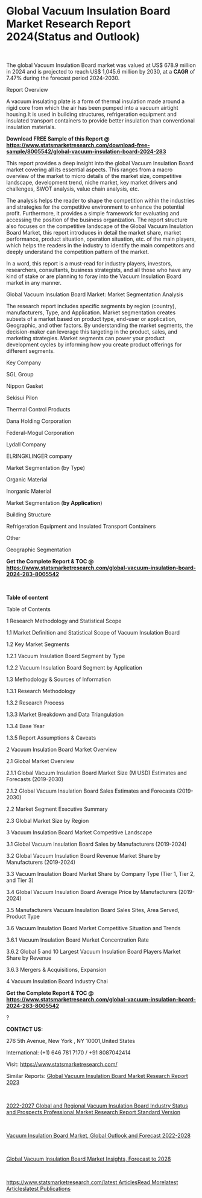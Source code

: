 <h1>Global Vacuum Insulation Board Market Research Report 2024(Status and Outlook)</h1><br/><p>The global Vacuum Insulation Board market was valued at US$ 678.9 million in 2024 and is projected to reach US$ 1,045.6 million by 2030, at a <strong>CAGR</strong> of 7.47% during the forecast period 2024-2030.</p>
 
 
 
 <p>Report Overview</p>
 
 
 
 <p>A vacuum insulating plate is a form of thermal insulation made around a rigid core from which the air has been pumped into a vacuum airtight housing.It is used in building structures, refrigeration equipment and insulated transport containers to provide better insulation than conventional insulation materials.</p>
 
 
 
 <p><strong>Download FREE Sample of this Report @ <a href="https://www.statsmarketresearch.com/download-free-sample/8005542/global-vacuum-insulation-board-2024-283">https://www.statsmarketresearch.com/download-free-sample/8005542/global-vacuum-insulation-board-2024-283</a></strong></p>
 
 
 
 <p>This report provides a deep insight into the global Vacuum Insulation Board market covering all its essential aspects. This ranges from a macro overview of the market to micro details of the market size, competitive landscape, development trend, niche market, key market drivers and challenges, SWOT analysis, value chain analysis, etc.</p>
 
 
 
 <p>The analysis helps the reader to shape the competition within the industries and strategies for the competitive environment to enhance the potential profit. Furthermore, it provides a simple framework for evaluating and accessing the position of the business organization. The report structure also focuses on the competitive landscape of the Global Vacuum Insulation Board Market, this report introduces in detail the market share, market performance, product situation, operation situation, etc. of the main players, which helps the readers in the industry to identify the main competitors and deeply understand the competition pattern of the market.</p>
 
 
 
 <p>In a word, this report is a must-read for industry players, investors, researchers, consultants, business strategists, and all those who have any kind of stake or are planning to foray into the Vacuum Insulation Board market in any manner.</p>
 
 
 
 <p>Global Vacuum Insulation Board Market: Market Segmentation Analysis</p>
 
 
 
 <p>The research report includes specific segments by region (country), manufacturers, Type, and Application. Market segmentation creates subsets of a market based on product type, end-user or application, Geographic, and other factors. By understanding the market segments, the decision-maker can leverage this targeting in the product, sales, and marketing strategies. Market segments can power your product development cycles by informing how you create product offerings for different segments.</p>
 
 
 
 <p>Key Company</p>
 
 
 
 <p>SGL Group</p>
 
 
 
 <p>Nippon Gasket</p>
 
 
 
 <p>Sekisui Pilon</p>
 
 
 
 <p>Thermal Control Products</p>
 
 
 
 <p>Dana Holding Corporation</p>
 
 
 
 <p>Federal-Mogul Corporation</p>
 
 
 
 <p>Lydall Company</p>
 
 
 
 <p>ELRINGKLINGER company</p>
 
 
 
 <p>Market Segmentation (by Type)</p>
 
 
 
 <p>Organic Material</p>
 
 
 
 <p>Inorganic Material</p>
 
 
 
 <p>Market Segmentation (<strong>by Application</strong>)</p>
 
 
 
 <p>Building Structure</p>
 
 
 
 <p>Refrigeration Equipment and Insulated Transport Containers</p>
 
 
 
 <p>Other</p>
 
 
 
 <p>Geographic Segmentation</p>
 
 
 
 <div><b>Get the Complete Report & TOC @ <a href="https://www.statsmarketresearch.com/global-vacuum-insulation-board-2024-283-8005542">https://www.statsmarketresearch.com/global-vacuum-insulation-board-2024-283-8005542</a></b></div>
 
 
 
 <p><br />
 
 <b>Table of content</b></p>
 
 
 
 <p>Table of Contents<br />
 
 1 Research Methodology and Statistical Scope<br />
 
 1.1 Market Definition and Statistical Scope of Vacuum Insulation Board<br />
 
 1.2 Key Market Segments<br />
 
 1.2.1 Vacuum Insulation Board Segment by Type<br />
 
 1.2.2 Vacuum Insulation Board Segment by Application<br />
 
 1.3 Methodology & Sources of Information<br />
 
 1.3.1 Research Methodology<br />
 
 1.3.2 Research Process<br />
 
 1.3.3 Market Breakdown and Data Triangulation<br />
 
 1.3.4 Base Year<br />
 
 1.3.5 Report Assumptions & Caveats<br />
 
 2 Vacuum Insulation Board Market Overview<br />
 
 2.1 Global Market Overview<br />
 
 2.1.1 Global Vacuum Insulation Board Market Size (M USD) Estimates and Forecasts (2019-2030)<br />
 
 2.1.2 Global Vacuum Insulation Board Sales Estimates and Forecasts (2019-2030)<br />
 
 2.2 Market Segment Executive Summary<br />
 
 2.3 Global Market Size by Region<br />
 
 3 Vacuum Insulation Board Market Competitive Landscape<br />
 
 3.1 Global Vacuum Insulation Board Sales by Manufacturers (2019-2024)<br />
 
 3.2 Global Vacuum Insulation Board Revenue Market Share by Manufacturers (2019-2024)<br />
 
 3.3 Vacuum Insulation Board Market Share by Company Type (Tier 1, Tier 2, and Tier 3)<br />
 
 3.4 Global Vacuum Insulation Board Average Price by Manufacturers (2019-2024)<br />
 
 3.5 Manufacturers Vacuum Insulation Board Sales Sites, Area Served, Product Type<br />
 
 3.6 Vacuum Insulation Board Market Competitive Situation and Trends<br />
 
 3.6.1 Vacuum Insulation Board Market Concentration Rate<br />
 
 3.6.2 Global 5 and 10 Largest Vacuum Insulation Board Players Market Share by Revenue<br />
 
 3.6.3 Mergers & Acquisitions, Expansion<br />
 
 4 Vacuum Insulation Board Industry Chai</p>
 
 
 
 <div><b>Get the Complete Report & TOC @ <a href="https://www.statsmarketresearch.com/global-vacuum-insulation-board-2024-283-8005542">https://www.statsmarketresearch.com/global-vacuum-insulation-board-2024-283-8005542</a></b></div>
 
 
 
 <p>? </p>
 
 
 
 <p><b>CONTACT US:</b><br />
 
 276 5th Avenue, New York , NY 10001,United States<br />
 
 International: (+1) 646 781 7170 / +91 8087042414<br />
 
 Visit: <a href="https://www.statsmarketresearch.com/">https://www.statsmarketresearch.com/</a><br />
 
 Similar Reports: <a href="https://www.statsmarketresearch.com/global-vacuum-insulation-board-2024-283-8005542">Global Vacuum Insulation Board Market Research Report 2023</a><br />
 
 <br />
 
 <a href="https://www.statsmarketresearch.com/global-vacuum-insulation-board-2024-283-8005542">2022-2027 Global and Regional Vacuum Insulation Board Industry Status and Prospects Professional Market Research Report Standard Version</a><br />
 
 <br />
 
 <a href="https://www.statsmarketresearch.com/global-vacuum-insulation-board-2024-283-8005542">Vacuum Insulation Board Market, Global Outlook and Forecast 2022-2028</a><br />
 
 <br />
 
 <a href="https://www.statsmarketresearch.com/global-vacuum-insulation-board-2024-283-8005542">Global Vacuum Insulation Board Market Insights, Forecast to 2028</a><br />
 
 <br />
 
 <a href="https://gyeongbokgung.com">https://www.statsmarketresearch.com/</a><a href="https://hallyeomaritime.com">latest Articles</a><a href="https://jingwansa.com">Read More</a><a href="https://nguoiviet.jp/">latest Articles</a><a href="https://www.intelmarketresearch.com/">latest Publications</a></p>